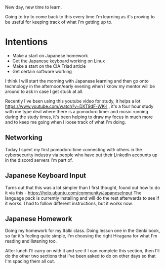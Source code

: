 New day, new time to learn.

Going to try to come back to this every time I'm learning as it's proving to be useful for keeping track of what I'm getting up to.

# Intentions
- Make a start on Japanese homework
- Get the Japanese keyboard working on Linux
- Make a start on the CIA Triad article
- Get certain software working

I think I will start the morning with Japanese learning and then go onto technology in the afternoon/early evening when I know my mentor will be around to ask in case I get stuck at all.

Recently I've been using this youtube video for study, it helps a lot https://www.youtube.com/watch?v=DXT9dF-WK-I , it's a four hour study with me type deal where there is a pomodoro timer and music running during the study times, it's been helping to draw my focus in much more and to keep me going when I loose track of what I'm doing.

## Networking
Today I spent my first pomodoro time connecting with others in the cybersecurity industry via people who have put their LinkedIn accounts up in the discord servers I'm part of.

## Japanese Keyboard Input
Turns out that this was a lot simpler than I first thought, found out how to do it via this - https://help.ubuntu.com/community/JapaneseInput
The language pack is currently installing and will do the rest afterwards to see if it works.
I had to follow different instructions, but it works now.

## Japanese Homework
Doing my homework for my Italki class. Doing lesson one in the Genki book, so far it's feeling quite simple, I'm choosing the right Hiragana for what I'm reading and listening too.

After lunch I'll carry on with it and see if I can complete this section, then I'll do the other two sections that I've been asked to do on other days so that I'm spacing them all out.